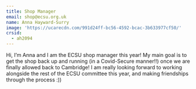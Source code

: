```yaml
---
title: Shop Manager
email: shop@ecsu.org.uk
name: Anna Hayward-Surry
image: 'https://ucarecdn.com/991d24ff-bc56-4592-bcac-3b633977cf50/'
crsid:
  - ah2094
---
```

Hi, I’m Anna and I am the ECSU shop manager this year! My main goal is to get the shop back up and running (in a Covid-Secure manner!!) once we are finally allowed back to Cambridge! I am really looking forward to working alongside the rest of the ECSU committee this year, and making friendships through the process :))
